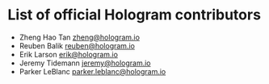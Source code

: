# List of official Hologram contributors

* Zheng Hao Tan <zheng@hologram.io>
* Reuben Balik <reuben@hologram.io>
* Erik Larson <erik@hologram.io>
* Jeremy Tidemann <jeremy@hologram.io>
* Parker LeBlanc <parker.leblanc@hologram.io>
